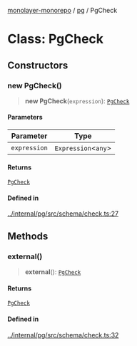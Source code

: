 [monolayer-monorepo](../../index.md) / [pg](../index.md) / PgCheck

# Class: PgCheck

## Constructors

### new PgCheck()

> **new PgCheck**(`expression`): [`PgCheck`](PgCheck.md)

#### Parameters

| Parameter | Type |
| ------ | ------ |
| `expression` | `Expression`\<`any`\> |

#### Returns

[`PgCheck`](PgCheck.md)

#### Defined in

[../internal/pg/src/schema/check.ts:27](https://github.com/dunkelbraun/monolayer/blob/6bdf3be3c6969418f99f4a76945aeb545cab66bd/internal/pg/src/schema/check.ts#L27)

## Methods

### external()

> **external**(): [`PgCheck`](PgCheck.md)

#### Returns

[`PgCheck`](PgCheck.md)

#### Defined in

[../internal/pg/src/schema/check.ts:32](https://github.com/dunkelbraun/monolayer/blob/6bdf3be3c6969418f99f4a76945aeb545cab66bd/internal/pg/src/schema/check.ts#L32)
